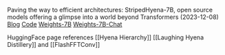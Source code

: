 Paving the way to efficient architectures: StripedHyena-7B, open source models offering a glimpse into a world beyond Transformers (2023-12-08)
[Blog](https://www.together.ai/blog/stripedhyena-7b) [Code](https://github.com/togethercomputer/stripedhyena/blob/main/src/model.py) [Weights-7B](https://huggingface.co/togethercomputer/StripedHyena-Nous-7B) [Weights-7B-Chat](https://huggingface.co/togethercomputer/StripedHyena-Nous-7B) 

HuggingFace page references [[Hyena Hierarchy]] [[Laughing Hyena Distillery]] and [[FlashFFTConv]]
